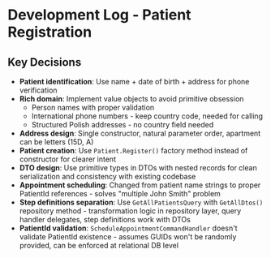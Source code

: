 # Development Log - Patient Registration

## Key Decisions

- **Patient identification**: Use name + date of birth + address for phone verification
- **Rich domain**: Implement value objects to avoid primitive obsession
  - Person names with proper validation
  - International phone numbers - keep country code, needed for calling  
  - Structured Polish addresses - no country field needed
- **Address design**: Single constructor, natural parameter order, apartment can be letters (15D, A)
- **Patient creation**: Use `Patient.Register()` factory method instead of constructor for clearer intent
- **DTO design**: Use primitive types in DTOs with nested records for clean serialization and consistency with existing codebase
- **Appointment scheduling**: Changed from patient name strings to proper PatientId references - solves "multiple John Smith" problem
- **Step definitions separation**: Use `GetAllPatientsQuery` with `GetAllDtos()` repository method - transformation logic in repository layer, query handler delegates, step definitions work with DTOs
- **PatientId validation**: `ScheduleAppointmentCommandHandler` doesn't validate PatientId existence - assumes GUIDs won't be randomly provided, can be enforced at relational DB level